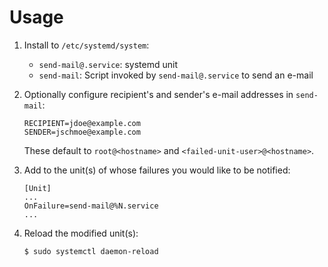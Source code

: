 # Usage
1. Install to `/etc/systemd/system`:
   - `send-mail@.service`: systemd unit
   - `send-mail`: Script invoked by `send-mail@.service` to send an e-mail
2. Optionally configure recipient's and sender's e-mail addresses in `send-mail`:

   ```
   RECIPIENT=jdoe@example.com
   SENDER=jschmoe@example.com
   ```
   These default to `root@<hostname>` and `<failed-unit-user>@<hostname>`.
3. Add to the unit(s) of whose failures you would like to be notified:

   ```
   [Unit]
   ...
   OnFailure=send-mail@%N.service
   ...
   ```
4. Reload the modified unit(s):
   ```
   $ sudo systemctl daemon-reload
   ```
